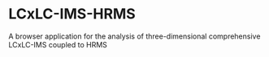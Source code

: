 # LCxLC-IMS-HRMS
A browser application for the analysis of three-dimensional comprehensive LCxLC-IMS coupled to HRMS  
